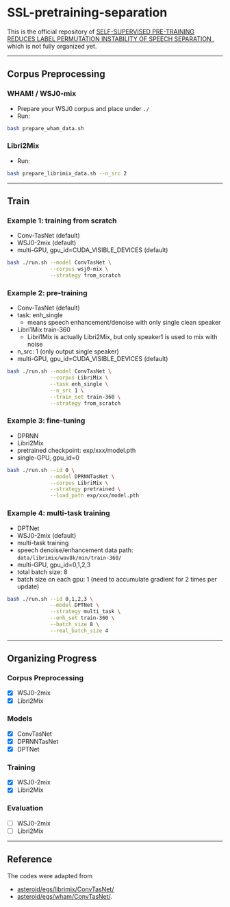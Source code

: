 # SSL-pretraining-separation
This is the official repository of [SELF-SUPERVISED PRE-TRAINING REDUCES LABEL PERMUTATION INSTABILITY OF SPEECH SEPARATION
](https://arxiv.org/pdf/2010.15366.pdf), which is not fully organized yet.

------------------------------------
Corpus Preprocessing
------------------------------------
### WHAM! / WSJ0-mix
- Prepare your WSJ0 corpus and place under `./`
- Run:
```bash
bash prepare_wham_data.sh
```

### Libri2Mix
- Run:
``` bash
bash prepare_librimix_data.sh --n_src 2
```

------------------------------------
Train
------------------------------------
### Example 1: training from scratch
- Conv-TasNet (default)
- WSJ0-2mix (default)
- multi-GPU, gpu_id=CUDA_VISIBLE_DEVICES (default)
```bash
bash ./run.sh --model ConvTasNet \
              --corpus wsj0-mix \
              --strategy from_scratch
```

### Example 2: pre-training
- Conv-TasNet (default)
- task: enh_single
  - means speech enhancement/denoise with only single clean speaker
- Libri1Mix train-360
  - Libri1Mix is actually Libri2Mix, but only speaker1 is used to mix with noise
- n_src: 1 (only output single speaker)
- multi-GPU, gpu_id=CUDA_VISIBLE_DEVICES (default)
```bash
bash ./run.sh --model ConvTasNet \
              --corpus LibriMix \
              --task enh_single \
              --n_src 1 \
              --train_set train-360 \
              --strategy from_scratch
```

### Example 3: fine-tuning
- DPRNN
- Libri2Mix
- pretrained checkpoint: exp/xxx/model.pth
- single-GPU, gpu_id=0
```bash
bash ./run.sh --id 0 \
              --model DPRNNTasNet \
              --corpus LibriMix \
              --strategy pretrained \
              --load_path exp/xxx/model.pth
```

### Example 4: multi-task training
- DPTNet
- WSJ0-2mix (default)
- multi-task training
- speech denoise/enhancement data path: `data/librimix/wav8k/min/train-360/`
- multi-GPU, gpu_id=0,1,2,3
- total batch size: 8
- batch size on each gpu: 1 (need to accumulate gradient for 2 times per update)
```bash
bash ./run.sh --id 0,1,2,3 \
              --model DPTNet \
              --strategy multi_task \
              --enh_set train-360 \
              --batch_size 8 \
              --real_batch_size 4
```

------------------------------------
Organizing Progress
------------------------------------
### Corpus Preprocessing
* [x] WSJ0-2mix
* [x] Libri2Mix

### Models
* [x] ConvTasNet
* [x] DPRNNTasNet
* [x] DPTNet

### Training
* [x] WSJ0-2mix
* [x] Libri2Mix

### Evaluation
* [ ] WSJ0-2mix
* [ ] Libri2Mix

------------------------------------
Reference
------------------------------------
The codes were adapted from
- [asteroid/egs/librimix/ConvTasNet/](https://github.com/asteroid-team/asteroid/tree/master/egs/librimix/ConvTasNet)
- [asteroid/egs/wham/ConvTasNet/](https://github.com/asteroid-team/asteroid/tree/master/egs/wham/ConvTasNet).
